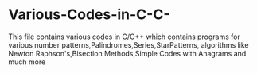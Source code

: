 # Various-Codes-in-C-C-
This file contains various codes in C/C++ which contains programs for various number patterns,Palindromes,Series,StarPatterns,
algorithms like Newton Raphson's,Bisection Methods,Simple Codes with Anagrams and much more
